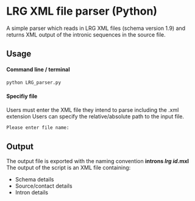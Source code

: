 # LRG XML file parser (Python)

A simple parser which reads in LRG XML files (schema version 1.9) and returns XML output of the intronic sequences in the source file.

## Usage

#### Command line / terminal

```bash
python LRG_parser.py
```

#### Specifiy file
Users must enter the XML file they intend to parse including the .xml extension
Users can specify the relative/absolute path to the input file.
```bash
Please enter file name:
```

## Output
The output file is exported with the naming convention **introns _lrg id_.mxl**
The output of the script is an XML file containing:
- Schema details
- Source/contact details
- Intron details


